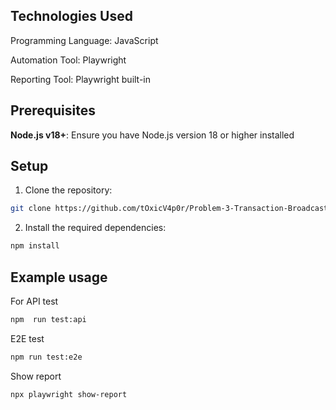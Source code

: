 
## Technologies Used

Programming Language: JavaScript

Automation Tool: Playwright

Reporting Tool: Playwright built-in

## Prerequisites
**Node.js v18+**: Ensure you have Node.js version 18 or higher installed

## Setup
1. Clone the repository:

```bash
git clone https://github.com/tOxicV4p0r/Problem-3-Transaction-Broadcasting.git
```
  
2. Install the required dependencies:
```bash
npm install
```
## Example usage

For API test
```bash
npm  run test:api
```
E2E test
```bash
npm run test:e2e
```
Show report
```bash
npx playwright show-report
```